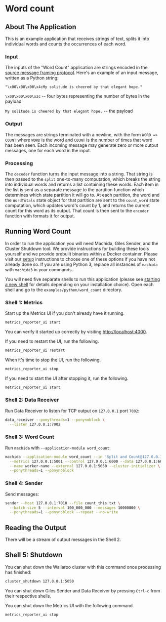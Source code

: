 # Word count

## About The Application

This is an example application that receives strings of text, splits it into individual words and counts the occurrences of each word.

### Input

The inputs of the "Word Count" application are strings encoded in the [source message framing protocol](https://docs.wallaroolabs.com/python-tutorial/tcp-decoders-and-encoders/#framed-message-protocols). Here's an example of an input message, written as a Python string:

```
"\x00\x00\x00\x4cMy solitude is cheered by that elegant hope."
```

`\x00\x00\x00\x2c` -- four bytes representing the number of bytes in the payload

`My solitude is cheered by that elegant hope.` -- the payload

### Output

The messages are strings terminated with a newline, with the form `WORD => COUNT` where `WORD` is the word and `COUNT` is the number of times that word has been seen. Each incoming message may generate zero or more output messages, one for each word in the input.

### Processing

The `decoder` function turns the input message into a string. That string is then passed to the `split` one-to-many computation, which breaks the string into individual words and returns a list containing these words. Each item in the list is sent as a separate message to the partition function which determines which state partition it will go to. At each partition, the word and the `WordTotals` state object for that partition are sent to the `count_word` state computation, which updates word's count by 1, and returns the current count for this word as its output. That count is then sent to the `encoder` function with formats it for output.

## Running Word Count

In order to run the application you will need Machida, Giles Sender, and the Cluster Shutdown tool. We provide instructions for building these tools yourself and we provide prebuilt binaries within a Docker container. Please visit our [setup](https://docs.wallaroolabs.com/python-installation/) instructions to choose one of these options if you have not already done so.
If you are using Python 3, replace all instances of `machida` with `machida3` in your commands.

You will need five separate shells to run this application (please see [starting a new shell](https://docs.wallaroolabs.com/python-tutorial/starting-a-new-shell/) for details depending on your installation choice). Open each shell and go to the `examples/python/word_count` directory.

### Shell 1: Metrics

Start up the Metrics UI if you don't already have it running.

```bash
metrics_reporter_ui start
```

You can verify it started up correctly by visiting [http://localhost:4000](http://localhost:4000).

If you need to restart the UI, run the following.

```bash
metrics_reporter_ui restart
```

When it's time to stop the UI, run the following.

```bash
metrics_reporter_ui stop
```

If you need to start the UI after stopping it, run the following.

```bash
metrics_reporter_ui start
```

### Shell 2: Data Receiver

Run Data Receiver to listen for TCP output on `127.0.0.1` port `7002`:

```bash
data_receiver --ponythreads=1 --ponynoblock \
  --listen 127.0.0.1:7002
```

### Shell 3: Word Count

Run `machida` with `--application-module word_count`:

```bash
machida --application-module word_count --in 'Split and Count@127.0.0.1:7010' --out 127.0.0.1:7002 \
  --metrics 127.0.0.1:5001 --control 127.0.0.1:6000 --data 127.0.0.1:6001 \
  --name worker-name --external 127.0.0.1:5050 --cluster-initializer \
  --ponythreads=1 --ponynoblock
```

### Shell 4: Sender

Send messages:

```bash
sender --host 127.0.0.1:7010 --file count_this.txt \
  --batch-size 5 --interval 100_000_000 --messages 10000000 \
  --ponythreads=1 --ponynoblock --repeat --no-write
```

## Reading the Output

There will be a stream of output messages in the Shell 2.

## Shell 5: Shutdown

You can shut down the Wallaroo cluster with this command once processing has finished:

```bash
cluster_shutdown 127.0.0.1:5050
```

You can shut down Giles Sender and Data Receiver by pressing `Ctrl-c` from their respective shells.

You can shut down the Metrics UI with the following command.

```bash
metrics_reporter_ui stop
```
